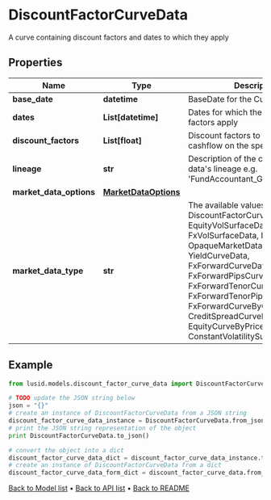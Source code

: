 # DiscountFactorCurveData

A curve containing discount factors and dates to which they apply

## Properties
Name | Type | Description | Notes
------------ | ------------- | ------------- | -------------
**base_date** | **datetime** | BaseDate for the Curve | 
**dates** | **List[datetime]** | Dates for which the discount factors apply | 
**discount_factors** | **List[float]** | Discount factors to be applied to cashflow on the specified dates | 
**lineage** | **str** | Description of the complex market data&#39;s lineage e.g. &#39;FundAccountant_GreenQuality&#39;. | [optional] 
**market_data_options** | [**MarketDataOptions**](MarketDataOptions.md) |  | [optional] 
**market_data_type** | **str** | The available values are: DiscountFactorCurveData, EquityVolSurfaceData, FxVolSurfaceData, IrVolCubeData, OpaqueMarketData, YieldCurveData, FxForwardCurveData, FxForwardPipsCurveData, FxForwardTenorCurveData, FxForwardTenorPipsCurveData, FxForwardCurveByQuoteReference, CreditSpreadCurveData, EquityCurveByPricesData, ConstantVolatilitySurface | 

## Example

```python
from lusid.models.discount_factor_curve_data import DiscountFactorCurveData

# TODO update the JSON string below
json = "{}"
# create an instance of DiscountFactorCurveData from a JSON string
discount_factor_curve_data_instance = DiscountFactorCurveData.from_json(json)
# print the JSON string representation of the object
print DiscountFactorCurveData.to_json()

# convert the object into a dict
discount_factor_curve_data_dict = discount_factor_curve_data_instance.to_dict()
# create an instance of DiscountFactorCurveData from a dict
discount_factor_curve_data_form_dict = discount_factor_curve_data.from_dict(discount_factor_curve_data_dict)
```
[Back to Model list](../README.md#documentation-for-models) &#8226; [Back to API list](../README.md#documentation-for-api-endpoints) &#8226; [Back to README](../README.md)


